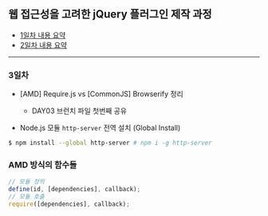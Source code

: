 ## 웹 접근성을 고려한 jQuery 플러그인 제작 과정

- [1일차 내용 요약](DOC/DAY01.md)
- [2일차 내용 요약](DOC/DAY02.md)

---

### 3일차

- [AMD] Require.js vs [CommonJS] Browserify 정리
	- DAY03 브런치 파일 첫번째 공유

- Node.js 모듈 `http-server` 전역 설치 (Global Install)
```sh
$ npm install --global http-server # npm i -g http-server
```

### AMD 방식의 함수들

```js
// 모듈 정의
define(id, [dependencies], callback);
// 모듈 호출
require([dependencies], callback);
```


